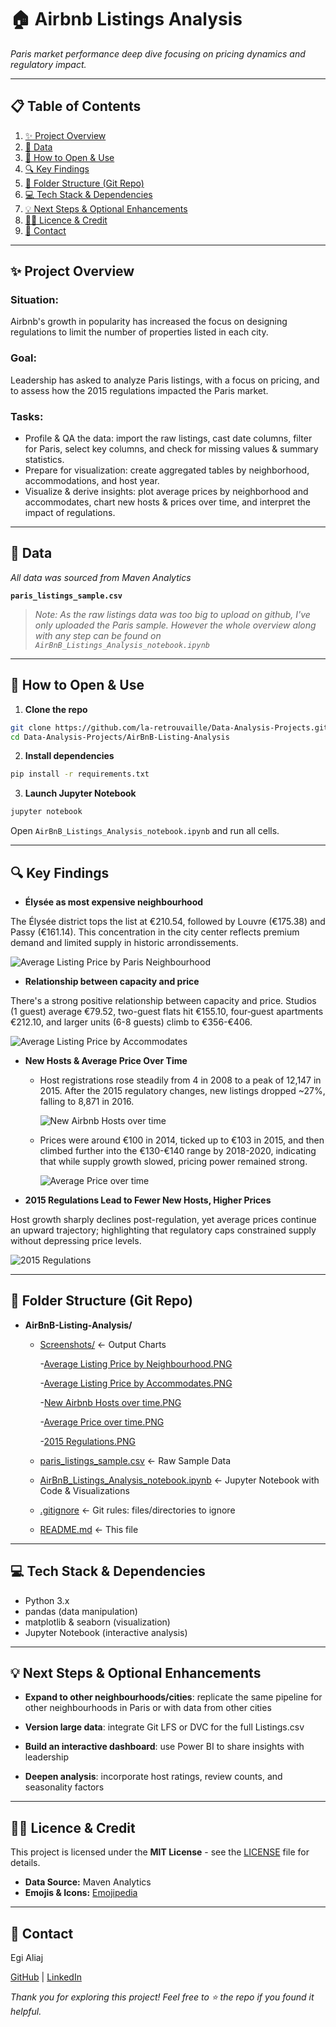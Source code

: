 # 🏠 Airbnb Listings Analysis

*Paris market performance deep dive focusing on pricing dynamics and regulatory impact.*

---

## 📋 Table of Contents

1. [✨ Project Overview](#-project-overview)  
2. [📂 Data](#-data)  
3. [🚀 How to Open & Use](#-how-to-open--use)  
4. [🔍 Key Findings](#-key-findings)  
5. [📁 Folder Structure (Git Repo)](#-folder-structure-git-repo)
6. [💻 Tech Stack & Dependencies](#-tech-stack--dependencies)
7. [💡 Next Steps & Optional Enhancements](#-next-steps--optional-enhancements)  
8. [👩‍💻 Licence & Credit](#-licence--credit)
9. [📧 Contact](#-contact)

---

## ✨ Project Overview

### Situation:

Airbnb's growth in popularity has increased the focus on designing regulations to limit the number of properties listed in each city. 

### Goal: 

Leadership has asked to analyze Paris listings, with a focus on pricing, and to assess how the 2015 regulations impacted the Paris market.

### Tasks:

- Profile & QA the data: import the raw listings, cast date columns, filter for Paris, select key columns, and check for missing values & summary statistics.
- Prepare for visualization: create aggregated tables by neighborhood, accommodations, and host year.
- Visualize & derive insights: plot average prices by neighborhood and accommodates, chart new hosts & prices over time, and interpret the impact of regulations.
  
---

## 📂 Data

*All data was sourced from Maven Analytics*

**`paris_listings_sample.csv`**  

> *Note: As the raw listings data was too big to upload on github, I've only uploaded the Paris sample. However the whole overview along with any step can be found on `AirBnB_Listings_Analysis_notebook.ipynb`*

---

## 🚀 How to Open & Use

1. **Clone the repo**
 ```bash
git clone https://github.com/la-retrouvaille/Data-Analysis-Projects.git
cd Data-Analysis-Projects/AirBnB-Listing-Analysis
``` 

2. **Install dependencies**
```bash
pip install -r requirements.txt
``` 

3. **Launch Jupyter Notebook**
```bash
jupyter notebook
```

Open `AirBnB_Listings_Analysis_notebook.ipynb` and run all cells.

---

## 🔍 Key Findings

- **Élysée as most expensive neighbourhood**  

The Élysée district tops the list at €210.54, followed by Louvre (€175.38) and Passy (€161.14). This concentration in the city center reflects premium demand and limited supply in historic arrondissements.

![Average Listing Price by Paris Neighbourhood](https://github.com/la-retrouvaille/Data-Analysis-Projects/blob/main/AirBnB-Listing-Analysis/Screenshots/Average%20Listing%20Price%20by%20Neighbourhood.PNG)

- **Relationship between capacity and price**
  
There's a strong positive relationship between capacity and price. Studios (1 guest) average €79.52, two-guest flats hit €155.10, four‑guest apartments €212.10, and larger units (6-8 guests) climb to €356-€406.

![Average Listing Price by Accommodates](https://github.com/la-retrouvaille/Data-Analysis-Projects/blob/main/AirBnB-Listing-Analysis/Screenshots/Average%20Listing%20Price%20by%20Accommodates.PNG)
    
- **New Hosts & Average Price Over Time**

  - Host registrations rose steadily from 4 in 2008 to a peak of 12,147 in 2015. After the 2015 regulatory changes, new listings dropped ~27%, falling to 8,871 in 2016.

    ![New Airbnb Hosts over time](https://github.com/la-retrouvaille/Data-Analysis-Projects/blob/main/AirBnB-Listing-Analysis/Screenshots/New%20Airbnb%20Hosts%20over%20time.PNG)
  
  - Prices were around €100 in 2014, ticked up to €103 in 2015, and then climbed further into the €130-€140 range by 2018-2020, indicating that while supply growth slowed, pricing power remained strong.

     ![Average Price over time](https://github.com/la-retrouvaille/Data-Analysis-Projects/blob/main/AirBnB-Listing-Analysis/Screenshots/Average%20Price%20over%20time.PNG)

    
- **2015 Regulations Lead to Fewer New Hosts, Higher Prices**

 Host growth sharply declines post-regulation, yet average prices continue an upward trajectory; highlighting that regulatory caps constrained supply without depressing price levels.
 
  ![2015 Regulations](https://github.com/la-retrouvaille/Data-Analysis-Projects/blob/main/AirBnB-Listing-Analysis/Screenshots/2015%20Regulations.PNG)

---

## 📁 Folder Structure (Git Repo)

- **AirBnB-Listing-Analysis/**

   - [Screenshots/](https://github.com/la-retrouvaille/Data-Analysis-Projects/tree/main/AirBnB-Listing-Analysis/Screenshots) <- Output Charts

     -[Average Listing Price by Neighbourhood.PNG](https://github.com/la-retrouvaille/Data-Analysis-Projects/blob/main/AirBnB-Listing-Analysis/Screenshots/Average%20Listing%20Price%20by%20Neighbourhood.PNG)

     -[Average Listing Price by Accommodates.PNG](https://github.com/la-retrouvaille/Data-Analysis-Projects/blob/main/AirBnB-Listing-Analysis/Screenshots/Average%20Listing%20Price%20by%20Accommodates.PNG)

     -[New Airbnb Hosts over time.PNG](https://github.com/la-retrouvaille/Data-Analysis-Projects/blob/main/AirBnB-Listing-Analysis/Screenshots/New%20Airbnb%20Hosts%20over%20time.PNG)

     -[Average Price over time.PNG](https://github.com/la-retrouvaille/Data-Analysis-Projects/blob/main/AirBnB-Listing-Analysis/Screenshots/Average%20Price%20over%20time.PNG)

     -[2015 Regulations.PNG](https://github.com/la-retrouvaille/Data-Analysis-Projects/blob/main/AirBnB-Listing-Analysis/Screenshots/2015%20Regulations.PNG)

  - [paris_listings_sample.csv](https://github.com/la-retrouvaille/Data-Analysis-Projects/blob/main/AirBnB-Listing-Analysis/paris_listings_sample.csv) <- Raw Sample Data

  - [AirBnB_Listings_Analysis_notebook.ipynb](https://github.com/la-retrouvaille/Data-Analysis-Projects/blob/main/AirBnB-Listing-Analysis/AirBnB_Listings_Analysis_notebook.ipynb) <- Jupyter Notebook with Code & Visualizations

  - [.gitignore](https://github.com/la-retrouvaille/Data-Analysis-Projects/blob/main/AirBnB-Listing-Analysis/.gitignore) <- Git rules: files/directories to ignore

  - [README.md](https://github.com/la-retrouvaille/Data-Analysis-Projects/blob/main/AirBnB-Listing-Analysis/README.md) <- This file  

---

## 💻 Tech Stack & Dependencies

- Python 3.x
- pandas (data manipulation)
- matplotlib & seaborn (visualization)
- Jupyter Notebook (interactive analysis)

---

## 💡 Next Steps & Optional Enhancements
 
- **Expand to other neighbourhoods/cities**: replicate the same pipeline for other neighbourhoods in Paris or with data from other cities
  
- **Version large data**: integrate Git LFS or DVC for the full Listings.csv
  
- **Build an interactive dashboard**: use Power BI to share insights with leadership
  
- **Deepen analysis**: incorporate host ratings, review counts, and seasonality factors

---

## 👩‍💻 Licence & Credit

This project is licensed under the **MIT License** - see the [LICENSE](https://github.com/la-retrouvaille/Data-Analysis-Projects/blob/main/LICENSE) file for details.

- **Data Source:** Maven Analytics
- **Emojis & Icons:** [Emojipedia](https://emojipedia.org/)

---

## 📧 Contact

Egi Aliaj

[GitHub](https://github.com/la-retrouvaille) | [LinkedIn](https://www.linkedin.com/in/egialiaj/)

*Thank you for exploring this project! Feel free to ⭐ the repo if you found it helpful.*  
